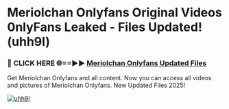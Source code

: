 # Meriolchan Onlyfans Original Videos 0nlyFans Leaked - Files Updated! (uhh9l)

<h3>🔴 CLICK HERE 🌐==►► <a href="https://wtach.club/leakvideo/" rel="nofollow">Meriolchan Onlyfans Updated Files</a></h3>

Get Meriolchan Onlyfans and all content. Now you can access all videos and pictures of Meriolchan Onlyfans. New Updated Files 2025!

[![uhh9l](https://i.imgur.com/PQ7UWWw.gif)](https://wtach.club/leakvideo/)
